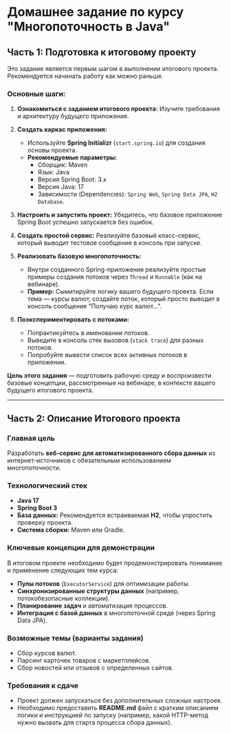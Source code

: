 # Домашнее задание по курсу "Многопоточность в Java"

## Часть 1: Подготовка к итоговому проекту

Это задание является первым шагом в выполнении итогового проекта. Рекомендуется начинать работу как можно раньше.

### Основные шаги:

1.  **Ознакомиться с заданием итогового проекта:** Изучите требования и архитектуру будущего приложения.

2.  **Создать каркас приложения:**
    *   Используйте **Spring Initializr** (`start.spring.io`) для создания основы проекта.
    *   **Рекомендуемые параметры:**
        *   Сборщик: Maven
        *   Язык: Java
        *   Версия Spring Boot: 3.x
        *   Версия Java: 17
        *   Зависимости (Dependencies): `Spring Web`, `Spring Data JPA`, `H2 Database`.

3.  **Настроить и запустить проект:** Убедитесь, что базовое приложение Spring Boot успешно запускается без ошибок.

4.  **Создать простой сервис:** Реализуйте базовый класс-сервис, который выводит тестовое сообщение в консоль при запуске.

5.  **Реализовать базовую многопоточность:**
    *   Внутри созданного Spring-приложения реализуйте простые примеры создания потоков через `Thread` и `Runnable` (как на вебинаре).
    *   **Пример:** Сымитируйте логику вашего будущего проекта. Если тема — курсы валют, создайте поток, который просто выводит в консоль сообщение "Получаю курс валют...".

6.  **Поэкспериментировать с потоками:**
    *   Попрактикуйтесь в именовании потоков.
    *   Выведите в консоль стек вызовов (`stack trace`) для разных потоков.
    *   Попробуйте вывести список всех активных потоков в приложении.

**Цель этого задания** — подготовить рабочую среду и воспроизвести базовые концепции, рассмотренные на вебинаре, в контексте вашего будущего итогового проекта.

---

## Часть 2: Описание Итогового проекта

### Главная цель

Разработать **веб-сервис для автоматизированного сбора данных** из интернет-источников с обязательным использованием многопоточности.

### Технологический стек

- **Java 17**
- **Spring Boot 3**
- **База данных:** Рекомендуется встраиваемая **H2**, чтобы упростить проверку проекта.
- **Система сборки:** Maven или Gradle.

### Ключевые концепции для демонстрации

В итоговом проекте необходимо будет продемонстрировать понимание и применение следующих тем курса:

- **Пулы потоков** (`ExecutorService`) для оптимизации работы.
- **Синхронизированные структуры данных** (например, потокобезопасные коллекции).
- **Планирование задач** и автоматизация процессов.
- **Интеграция с базой данных** в многопоточной среде (через Spring Data JPA).

### Возможные темы (варианты задания)

- Сбор курсов валют.
- Парсинг карточек товаров с маркетплейсов.
- Сбор новостей или отзывов с определенных сайтов.

### Требования к сдаче

- Проект должен запускаться без дополнительных сложных настроек.
- Необходимо предоставить **README.md** файл с кратким описанием логики и инструкцией по запуску (например, какой HTTP-метод нужно вызвать для старта процесса сбора данных).

